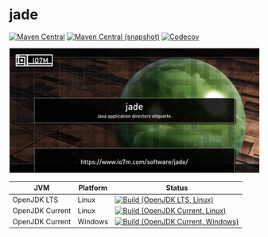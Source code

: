 jade
===

[![Maven Central](https://img.shields.io/maven-central/v/com.io7m.jade/com.io7m.jade.svg?style=flat-square)](http://search.maven.org/#search%7Cga%7C1%7Cg%3A%22com.io7m.jade%22)
[![Maven Central (snapshot)](https://img.shields.io/nexus/s/https/oss.sonatype.org/com.io7m.jade/com.io7m.jade.svg?style=flat-square)](https://oss.sonatype.org/content/repositories/snapshots/com/io7m/jade/)
[![Codecov](https://img.shields.io/codecov/c/github/io7m/jade.svg?style=flat-square)](https://codecov.io/gh/io7m/jade)

![jade](./src/site/resources/jade.jpg?raw=true)

| JVM             | Platform | Status |
|-----------------|----------|--------|
| OpenJDK LTS     | Linux    | [![Build (OpenJDK LTS, Linux)](https://img.shields.io/github/workflow/status/io7m/jade/main-openjdk_lts-linux)](https://github.com/io7m/jade/actions?query=workflow%3Amain-openjdk_lts-linux) |
| OpenJDK Current | Linux    | [![Build (OpenJDK Current, Linux)](https://img.shields.io/github/workflow/status/io7m/jade/main-openjdk_current-linux)](https://github.com/io7m/jade/actions?query=workflow%3Amain-openjdk_current-linux)
| OpenJDK Current | Windows  | [![Build (OpenJDK Current, Windows)](https://img.shields.io/github/workflow/status/io7m/jade/main-openjdk_current-windows)](https://github.com/io7m/jade/actions?query=workflow%3Amain-openjdk_current-windows)

